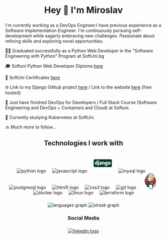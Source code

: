 <h1 align="center">Hey 👋 I'm Miroslav</h1>

###

<p align="left">
  I'm currently working as a DevOps Engineer.I have previous experience as a Software Implementation Engineer. I'm continuously pursuing self-development while eagerly embracing new challenges. Passionate about refining skills and exploring novel opportunities.
</p>

  👨‍🎓 Graduated successfully as a Python Web Developer in the "Software Engineering with Python" Program at SoftUni.bg

  🎓 Softuni Python Web Developer Diploma [here](https://github.com/miroslav-valsorim/SoftUni-Certificates-Diplomas/blob/main/Softuni-Diplomas/Diploma%20for%20Python%20Web%20Developer.pdf)

  📜 SoftUni Certificates [here](https://github.com/miroslav-valsorim/SoftUni-Certificates-Diplomas/tree/main/SoftUni-Certificates)

  🌐 Link to my Django Github project [here](https://github.com/miroslav-valsorim/Django-Alfa-Romeo-Web-App) / Link to the website [here](https://alfaromeo.azurewebsites.net/) (free hosted)

  📖 Just have finished DevOps for Developers / Full Stack Course (Software Engineering and DevOps + Containers and Cloud) at Softuni.
 
  📝 Currently studying Kubernetes at SoftUni.
  
  🔜 Much more to follow...
  
###

<h2 align="center">Technologies I work with</h2>

###

<div align="center">
  <img src="https://cdn.jsdelivr.net/gh/devicons/devicon/icons/python/python-original-wordmark.svg" height="50" alt="python logo"  />
  <img width="12" />
  <img src="https://cdn.jsdelivr.net/gh/devicons/devicon/icons/javascript/javascript-original.svg" height="50" alt="javascript logo"  />
  <img width="12" />
  <img src="https://github.com/devicons/devicon/blob/v2.14.0/icons/django/django-original.svg" height="60" alt="django logo"  />
  <img width="12" />
  <img src="https://cdn.jsdelivr.net/gh/devicons/devicon/icons/mysql/mysql-original-wordmark.svg" height="50" alt="mysql logo"  />
  <img width="12" />
  <img src="https://cdn.jsdelivr.net/gh/devicons/devicon/icons/postgresql/postgresql-plain-wordmark.svg" height="50" alt="postgresql logo"  />
  <img width="12" />
  <img src="https://cdn.jsdelivr.net/gh/devicons/devicon/icons/html5/html5-original.svg" height="50" alt="html5 logo"  />
  <img width="12" />
  <img src="https://cdn.jsdelivr.net/gh/devicons/devicon/icons/css3/css3-original.svg" height="50" alt="css3 logo"  />
  <img width="12" />
  <img src="https://cdn.jsdelivr.net/gh/devicons/devicon/icons/git/git-plain-wordmark.svg" height="50" alt="git logo"  />
  <img width="12" />
  <img src="https://raw.githubusercontent.com/github/explore/4546263bd5739353083c33dada43f8f31e7d1fd6/topics/jenkins/jenkins.png" height="50" alt="git logo"  />
  <img src="https://cdn.jsdelivr.net/gh/devicons/devicon/icons/docker/docker-original.svg" height="40" alt="docker logo"  />
  <img width="12" />
  <img src="https://cdn.jsdelivr.net/gh/devicons/devicon/icons/linux/linux-original.svg" height="40" alt="linux logo"  />
  <img width="12" />
  <img src="https://cdn.jsdelivr.net/gh/devicons/devicon/icons/terraform/terraform-original.svg" height="40" alt="terraform logo"  />
</div>

###

<div align="center">
  <img src="https://github-readme-stats.vercel.app/api/top-langs?username=miroslav-valsorim&locale=en&hide_title=false&layout=compact&card_width=320&langs_count=5&theme=dracula&hide_border=false&order=2" height="150" alt="languages graph"  />
  <img src="https://streak-stats.demolab.com?user=miroslav-valsorim&locale=en&mode=daily&theme=dracula&hide_border=false&border_radius=5&order=3" height="150" alt="streak graph"  />
</div>

###

<h3 align="center">Social Media</h3>

###

<div align="center">
  <a href="https://www.linkedin.com/in/miroslav-hristov-4727901bb/" target="_blank">
    <img src="https://raw.githubusercontent.com/maurodesouza/profile-readme-generator/master/src/assets/icons/social/linkedin/default.svg" width="52" height="40" alt="linkedin logo"  />
  </a>
</div>

###
